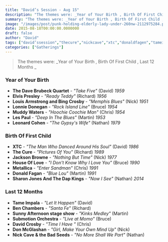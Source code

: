```yaml
---
title: "David’s Session - Aug 15"
description: "The themes were: _Year of Your Birth , Birth Of First Child , Last 12 Months _"
summary: "The themes were: _Year of Your Birth , Birth Of First Child , Last 12 Months _"
image: "/images/post/punk-holding-elderly-lady-under-260nw-2112975284.png"
date: 2015-08-18T00:00:00.0000000
draft: false
author: "David"
tags: ["david’ssession","thecure","nickcave","xtc","donaldfagen","tameimpala","leonardcohen","davidcrosby","donmcglashan","jacksonbrowne","benchambers","metallica","muddywaters","elvispresley","louisarmstrong","submotionorchestra","lespaul","bingcrosby","houseoflove","lonniedonegan","thedavebrubeckquartet","sunnyafternoonstageshow","sharonjonesandthedapkings"]
categories: ["Gatherings"]
---
```

> The themes were: _Year of Your Birth , Birth Of First Child , Last 12 Months _
### Year of Your Birth 
- **The Dave Brubeck Quartet** - _"Take Five"_ (David) _1959_
- **Elvis Presley** - _"Ready Teddy"_ (Richard) _1956_
- **Louis Armstrong and Bing Crosby** - _"Memphis Blues"_ (Nick) _1951_
- **Lonnie Donegan** - _"Rock Island Line"_ (Bruce) _1954_
- **Muddy Waters** - _"Hoochie Coochie Man"_ (Chris) _1954_
- **Les Paul** - _"Deep In The Blues"_ (Martin) _1953_
- **Leonard Cohen** - _"The Gypsy's Wife"_ (Nathan) _1979_
### Birth Of First Child 
- **XTC** - _"The Man Who Danced Around His Soul"_ (David) _1986_
- **The Cure** - _"Pictures Of You"_ (Richard) _1989_
- **Jackson Browne** - _"Nothing But Time"_ (Nick) _1977_
- **House Of Love** - _"I Don't Know Why I Love You"_ (Bruce) _1990_
- **Metallica** - _"Enter Sandman"_ (Chris) _1991_
- **Donald Fagan** - _"Blue Lou"_ (Martin) _1991_
- **Sharon Jones And The Dap Kings** - _"Now I See"_ (Nathan) _2014_
### Last 12 Months 
- **Tame Impala** - _"Let It Happen"_ (David)
- **Ben Chambers** - _"Santa Fe"_ (Richard)
- **Sunny Afternoon stage show** - _"Kinks Medley"_ (Martin)
- **Submotion Orchestra** - _"Live at Momo"_ (Bruce)
- **David Crosby** - _"Time I Have "_ (Chris)
- **Don McGlashan** - _"Girl, Make Your Own Mind Up"_ (Nick)
- **Nick Cave & the Bad Seeds** - _"No More Shall We Part"_ (Nathan)
